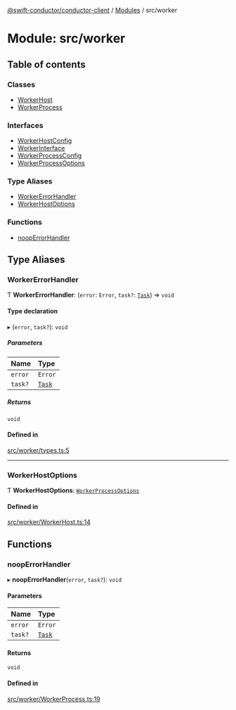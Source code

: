 [@swift-conductor/conductor-client](../README.md) / [Modules](../modules.md) / src/worker

# Module: src/worker

## Table of contents

### Classes

- [WorkerHost](../classes/src_worker.WorkerHost.md)
- [WorkerProcess](../classes/src_worker.WorkerProcess.md)

### Interfaces

- [WorkerHostConfig](../interfaces/src_worker.WorkerHostConfig.md)
- [WorkerInterface](../interfaces/src_worker.WorkerInterface.md)
- [WorkerProcessConfig](../interfaces/src_worker.WorkerProcessConfig.md)
- [WorkerProcessOptions](../interfaces/src_worker.WorkerProcessOptions.md)

### Type Aliases

- [WorkerErrorHandler](src_worker.md#workererrorhandler)
- [WorkerHostOptions](src_worker.md#workerhostoptions)

### Functions

- [noopErrorHandler](src_worker.md#nooperrorhandler)

## Type Aliases

### WorkerErrorHandler

Ƭ **WorkerErrorHandler**: (`error`: `Error`, `task?`: [`Task`](../classes/src_common.Task.md)) => `void`

#### Type declaration

▸ (`error`, `task?`): `void`

##### Parameters

| Name | Type |
| :------ | :------ |
| `error` | `Error` |
| `task?` | [`Task`](../classes/src_common.Task.md) |

##### Returns

`void`

#### Defined in

[src/worker/types.ts:5](https://github.com/swift-conductor/conductor-client-typescript/blob/9866b7c/src/worker/types.ts#L5)

___

### WorkerHostOptions

Ƭ **WorkerHostOptions**: [`WorkerProcessOptions`](../interfaces/src_worker.WorkerProcessOptions.md)

#### Defined in

[src/worker/WorkerHost.ts:14](https://github.com/swift-conductor/conductor-client-typescript/blob/9866b7c/src/worker/WorkerHost.ts#L14)

## Functions

### noopErrorHandler

▸ **noopErrorHandler**(`error`, `task?`): `void`

#### Parameters

| Name | Type |
| :------ | :------ |
| `error` | `Error` |
| `task?` | [`Task`](../classes/src_common.Task.md) |

#### Returns

`void`

#### Defined in

[src/worker/WorkerProcess.ts:19](https://github.com/swift-conductor/conductor-client-typescript/blob/9866b7c/src/worker/WorkerProcess.ts#L19)

